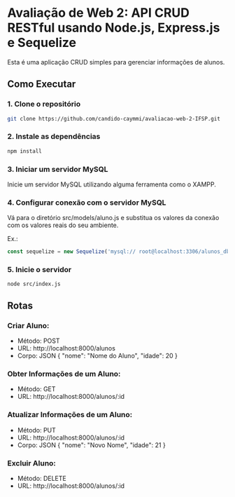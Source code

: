 # Avaliação de Web 2: API CRUD RESTful usando Node.js, Express.js e Sequelize

Esta é uma aplicação CRUD simples para gerenciar informações de alunos.

## Como Executar
### 1. Clone o repositório
```bash
git clone https://github.com/candido-caymmi/avaliacao-web-2-IFSP.git
```
### 2. Instale as dependências
```bash
npm install
```
### 3. Iniciar um servidor MySQL
Inicie um servidor MySQL utilizando alguma ferramenta como o XAMPP.
### 4. Configurar conexão com o servidor MySQL
Vá para o diretório src/models/aluno.js e substitua os valores da conexão com os valores reais do seu ambiente.

Ex.:
```js
const sequelize = new Sequelize('mysql:// root@localhost:3306/alunos_db');
```
### 5. Inicie o servidor 
```
node src/index.js
```

## Rotas
### Criar Aluno:
- Método: POST
- URL: http://localhost:8000/alunos
- Corpo: JSON { "nome": "Nome do Aluno", "idade": 20 }

### Obter Informações de um Aluno:
- Método: GET
- URL: http://localhost:8000/alunos/:id

### Atualizar Informações de um Aluno:
- Método: PUT
- URL: http://localhost:8000/alunos/:id
- Corpo: JSON { "nome": "Novo Nome", "idade": 21 }

### Excluir Aluno:
- Método: DELETE
- URL: http://localhost:8000/alunos/:id

